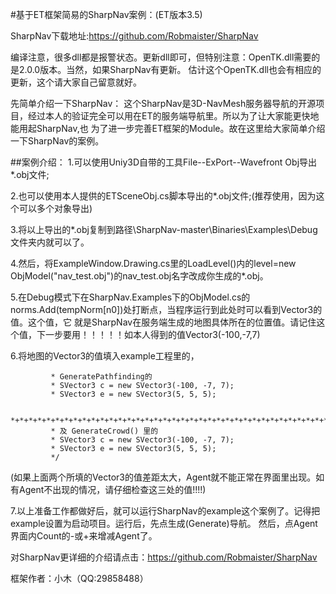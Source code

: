 #基于ET框架简易的SharpNav案例：(ET版本3.5)

SharpNav下载地址:https://github.com/Robmaister/SharpNav

编译注意，很多dll都是报警状态。更新dll即可，但特别注意：OpenTK.dll需要的是2.0.0版本。当然，如果SharpNav有更新。
估计这个OpenTK.dll也会有相应的更新，这个请大家自己留意就好。

先简单介绍一下SharpNav：
这个SharpNav是3D-NavMesh服务器导航的开源项目，经过本人的验证完全可以用在ET的服务端导航里。所以为了让大家能更快地能用起SharpNav,也
为了进一步完善ET框架的Module。故在这里给大家简单介绍一下SharpNav的案例。

##案例介绍：
1.可以使用Uniy3D自带的工具File--ExPort--Wavefront Obj导出*.obj文件;

2.也可以使用本人提供的ETSceneObj.cs脚本导出的*.obj文件;(推荐使用，因为这个可以多个对象导出)

3.将以上导出的*.obj复制到路径\SharpNav-master\Binaries\Examples\Debug文件夹内就可以了。

4.然后，将ExampleWindow.Drawing.cs里的LoadLevel()内的level=new ObjModel("nav_test.obj")的nav_test.obj名字改成你生成的*.obj。

5.在Debug模式下在SharpNav.Examples下的ObjModel.cs的norms.Add(tempNorm[n0])处打断点，当程序运行到此处时可以看到Vector3的值。这个值，它
就是SharpNav在服务端生成的地图具体所在的位置值。请记住这个值，下一步要用！！！！！如本人得到的值Vector3(-100,-7,7)

6.将地图的Vector3的值填入example工程里的，

             * GeneratePathfinding的
             * SVector3 c = new SVector3(-100, -7, 7);
             * SVector3 e = new SVector3(5, 5, 5); 
             
             *+*+*+*+*+*+*+*+*+*+*+*+*+*+*+*+*+*+*+*+*+*+*+*+*+*+*+*+*+*+*+*+*+*+*+* 
             * 及 GenerateCrowd() 里的 
             * SVector3 c = new SVector3(-100, -7, 7);
             * SVector3 e = new SVector3(5, 5, 5);                                  
             */
 (如果上面两个所填的Vector3的值差距太大，Agent就不能正常在界面里出现。如有Agent不出现的情况，请仔细检查这三处的值!!!!)
 
 7.以上准备工作都做好后，就可以运行SharpNav的example这个案例了。记得把example设置为启动项目。运行后，先点生成(Generate)导航。
 然后，点Agent界面内Count的-或+来增减Agent了。
 
 
 

对SharpNav更详细的介绍请点击：https://github.com/Robmaister/SharpNav

框架作者：小木（QQ:29858488）
